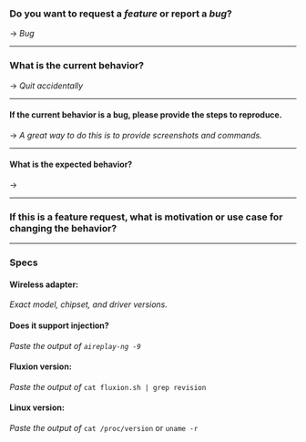 ### Do you want to request a *feature* or report a *bug*?
-> *Bug*

----

### What is the current behavior?
-> *Quit accidentally*

---

#### If the current behavior is a bug, please provide the steps to reproduce.
-> *A great way to do this is to provide screenshots and commands.*

--- 

#### What is the expected behavior?
-> 

---

### If this is a feature request, what is motivation or use case for changing the behavior?

---

### Specs
#### Wireless adapter:
*Exact model, chipset, and driver versions.*


#### Does it support injection?
*Paste the output of `aireplay-ng -9`*


#### Fluxion version:
*Paste the output of* `cat fluxion.sh | grep revision`

#### Linux version:
*Paste the output of* `cat /proc/version` or `uname -r` 
